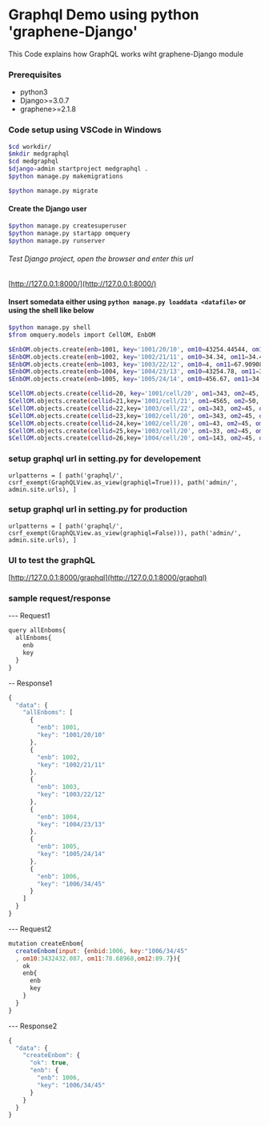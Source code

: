 # Graphql Demo using python 'graphene-Django'

This Code explains how GraphQL works wiht graphene-Django module

### Prerequisites
- python3
- Django>=3.0.7
- graphene>=2.1.8

### Code setup using VSCode in Windows
```sh
$cd workdir/
$mkdir medgraphql
$cd medgraphql
$django-admin startproject medgraphql .
$python manage.py makemigrations

$python manage.py migrate
```
#### Create the Django user
```sh
$python manage.py createsuperuser
$python manage.py startapp omquery
$python manage.py runserver 
```

###### Test Django project, open the browser and enter this url
[http://127.0.0.1:8000/](http://127.0.0.1:8000/)
#### Insert somedata either using `python manage.py loaddata <datafile>` or using the shell like below
```sh
$python manage.py shell
$from omquery.models import CellOM, EnbOM

$EnbOM.objects.create(enb=1001, key='1001/20/10', om10=43254.44544, om11=34.45, om12=2)
$EnbOM.objects.create(enb=1002, key='1002/21/11', om10=34.34, om11=34.45, om12=676)
$EnbOM.objects.create(enb=1003, key='1003/22/12', om10=4, om11=67.90908, om12=10)
$EnbOM.objects.create(enb=1004, key='1004/23/13', om10=43254.78, om11=34.45, om12=2)
$EnbOM.objects.create(enb=1005, key='1005/24/14', om10=456.67, om11=34.45, om12=1)

$CellOM.objects.create(cellid=20, key='1001/cell/20', om1=343, om2=45, om3=454.6778, om4=3.0001, om5=34, enbom=EnbOM.objects.get(enb=1001))
$CellOM.objects.create(cellid=21,key='1001/cell/21', om1=4565, om2=50, om3=67.65544, om4=7.0001, om5=30, enbom=EnbOM.objects.get(enb=1001))
$CellOM.objects.create(cellid=22,key='1003/cell/22', om1=343, om2=45, om3=454.6778, om4=3989.0001, om5=23, enbom=EnbOM.objects.get(enb=1003))
$CellOM.objects.create(cellid=23,key='1002/cell/20', om1=343, om2=45, om3=45345.6778, om4=3.0001, om5=34, enbom=EnbOM.objects.get(enb=1002))
$CellOM.objects.create(cellid=24,key='1002/cell/20', om1=43, om2=45, om3=45345.6778, om4=3.0001, om5=34, enbom=EnbOM.objects.get(enb=1002))
$CellOM.objects.create(cellid=25,key='1003/cell/20', om1=33, om2=45, om3=45345.6778, om4=3.0001, om5=34, enbom=EnbOM.objects.get(enb=1002))
$CellOM.objects.create(cellid=26,key='1004/cell/20', om1=143, om2=45, om3=45345.6778, om4=343.0001, om5=38, enbom=EnbOM.objects.get(enb=1002))
```

### setup graphql url in setting.py for developement
`urlpatterns = [
    path('graphql/', csrf_exempt(GraphQLView.as_view(graphiql=True))),
    path('admin/', admin.site.urls),
]`

### setup graphql url in setting.py for production
`urlpatterns = [
    path('graphql/', csrf_exempt(GraphQLView.as_view(graphiql=False))),
    path('admin/', admin.site.urls),
]`

### UI to test the graphQL
[http://127.0.0.1:8000/graphql](http://127.0.0.1:8000/graphql)

### sample request/response
--- Request1
```javascript
query allEnboms{
  allEnboms{
    enb
    key
  }
}
```
-- Response1
```javascript
{
  "data": {
    "allEnboms": [
      {
        "enb": 1001,
        "key": "1001/20/10"
      },
      {
        "enb": 1002,
        "key": "1002/21/11"
      },
      {
        "enb": 1003,
        "key": "1003/22/12"
      },
      {
        "enb": 1004,
        "key": "1004/23/13"
      },
      {
        "enb": 1005,
        "key": "1005/24/14"
      },
      {
        "enb": 1006,
        "key": "1006/34/45"
      }
    ]
  }
}
```

--- Request2
```javascript
mutation createEnbom{
  createEnbom(input: {enbid:1006, key:"1006/34/45"
  , om10:3432432.087, om11:78.68968,om12:89.7}){
    ok
    enb{
      enb
      key
    }
  }
}
```
--- Response2
```javascript
{
  "data": {
    "createEnbom": {
      "ok": true,
      "enb": {
        "enb": 1006,
        "key": "1006/34/45"
      }
    }
  }
}
```

